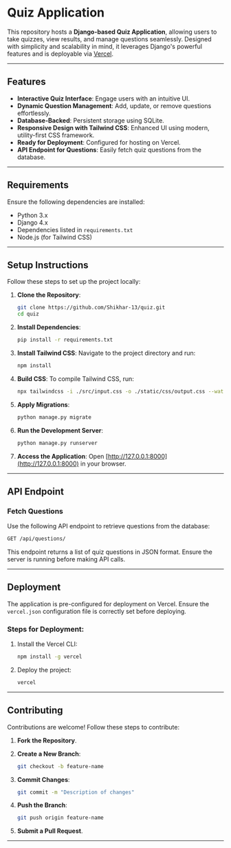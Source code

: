 # Quiz Application

This repository hosts a **Django-based Quiz Application**, allowing users to take quizzes, view results, and manage questions seamlessly. Designed with simplicity and scalability in mind, it leverages Django's powerful features and is deployable via [Vercel](https://vercel.com).

---

## Features

- **Interactive Quiz Interface**: Engage users with an intuitive UI.
- **Dynamic Question Management**: Add, update, or remove questions effortlessly.
- **Database-Backed**: Persistent storage using SQLite.
- **Responsive Design with Tailwind CSS**: Enhanced UI using modern, utility-first CSS framework.
- **Ready for Deployment**: Configured for hosting on Vercel.
- **API Endpoint for Questions**: Easily fetch quiz questions from the database.

---

## Requirements

Ensure the following dependencies are installed:

- Python 3.x
- Django 4.x
- Dependencies listed in `requirements.txt`
- Node.js (for Tailwind CSS)

---

## Setup Instructions

Follow these steps to set up the project locally:

1. **Clone the Repository**:
   ```bash
   git clone https://github.com/Shikhar-13/quiz.git
   cd quiz
   ```

2. **Install Dependencies**:
   ```bash
   pip install -r requirements.txt
   ```

3. **Install Tailwind CSS**:
   Navigate to the project directory and run:
   ```bash
   npm install
   ```

4. **Build CSS**:
   To compile Tailwind CSS, run:
   ```bash
   npx tailwindcss -i ./src/input.css -o ./static/css/output.css --watch
   ```

5. **Apply Migrations**:
   ```bash
   python manage.py migrate
   ```

6. **Run the Development Server**:
   ```bash
   python manage.py runserver
   ```

7. **Access the Application**:
   Open [http://127.0.0.1:8000](http://127.0.0.1:8000) in your browser.

---

## API Endpoint

### Fetch Questions

Use the following API endpoint to retrieve questions from the database:

```bash
GET /api/questions/
```

This endpoint returns a list of quiz questions in JSON format. Ensure the server is running before making API calls.

---

## Deployment

The application is pre-configured for deployment on Vercel. Ensure the `vercel.json` configuration file is correctly set before deploying.

### Steps for Deployment:

1. Install the Vercel CLI:
   ```bash
   npm install -g vercel
   ```

2. Deploy the project:
   ```bash
   vercel
   ```

---

## Contributing

Contributions are welcome! Follow these steps to contribute:

1. **Fork the Repository**.
2. **Create a New Branch**:
   ```bash
   git checkout -b feature-name
   ```

3. **Commit Changes**:
   ```bash
   git commit -m "Description of changes"
   ```

4. **Push the Branch**:
   ```bash
   git push origin feature-name
   ```

5. **Submit a Pull Request**.

---

